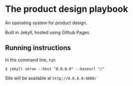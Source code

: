 # The product design playbook
An operating system for product design.

Built in Jekyll, hosted using Github Pages

## Running instructions

In the command line, run

```
$ jekyll serve --host "0.0.0.0" --baseurl "/"
```

Site will be available at `http://0.0.0.0:4000/`
